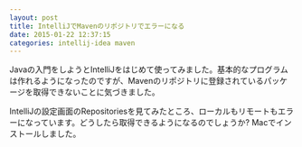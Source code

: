 ```yaml
---
layout: post
title: IntelliJでMavenのリポジトリでエラーになる
date: 2015-01-22 12:37:15
categories: intellij-idea maven
---
```

<!-- {% raw %} -->
<p>Javaの入門をしようとIntelliJをはじめて使ってみました。基本的なプログラムは作れるようになったのですが、Mavenのリポジトリに登録されているパッケージを取得できないことに気づきました。</p>

<p>IntelliJの設定画面のRepositoriesを見てみたところ、ローカルもリモートもエラーになっています。どうしたら取得できるようになるのでしょうか? Macでインストールしました。</p>
<!-- {% endraw %} -->
